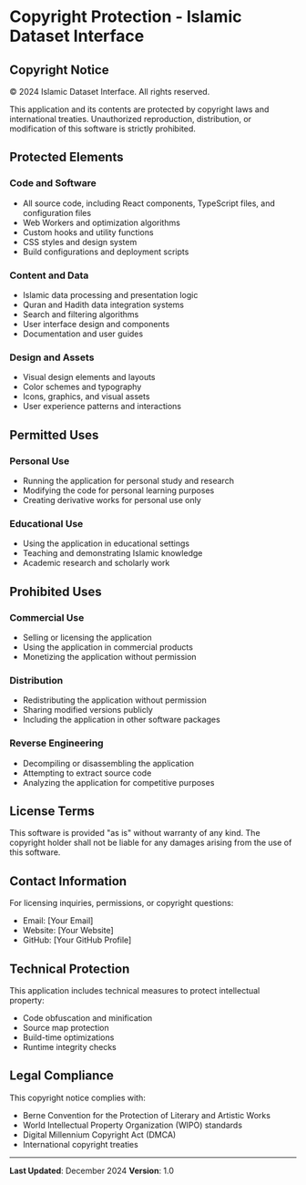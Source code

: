 # Copyright Protection - Islamic Dataset Interface

## Copyright Notice

© 2024 Islamic Dataset Interface. All rights reserved.

This application and its contents are protected by copyright laws and international treaties. Unauthorized reproduction, distribution, or modification of this software is strictly prohibited.

## Protected Elements

### Code and Software

- All source code, including React components, TypeScript files, and configuration files
- Web Workers and optimization algorithms
- Custom hooks and utility functions
- CSS styles and design system
- Build configurations and deployment scripts

### Content and Data

- Islamic data processing and presentation logic
- Quran and Hadith data integration systems
- Search and filtering algorithms
- User interface design and components
- Documentation and user guides

### Design and Assets

- Visual design elements and layouts
- Color schemes and typography
- Icons, graphics, and visual assets
- User experience patterns and interactions

## Permitted Uses

### Personal Use

- Running the application for personal study and research
- Modifying the code for personal learning purposes
- Creating derivative works for personal use only

### Educational Use

- Using the application in educational settings
- Teaching and demonstrating Islamic knowledge
- Academic research and scholarly work

## Prohibited Uses

### Commercial Use

- Selling or licensing the application
- Using the application in commercial products
- Monetizing the application without permission

### Distribution

- Redistributing the application without permission
- Sharing modified versions publicly
- Including the application in other software packages

### Reverse Engineering

- Decompiling or disassembling the application
- Attempting to extract source code
- Analyzing the application for competitive purposes

## License Terms

This software is provided "as is" without warranty of any kind. The copyright holder shall not be liable for any damages arising from the use of this software.

## Contact Information

For licensing inquiries, permissions, or copyright questions:

- Email: [Your Email]
- Website: [Your Website]
- GitHub: [Your GitHub Profile]

## Technical Protection

This application includes technical measures to protect intellectual property:

- Code obfuscation and minification
- Source map protection
- Build-time optimizations
- Runtime integrity checks

## Legal Compliance

This copyright notice complies with:

- Berne Convention for the Protection of Literary and Artistic Works
- World Intellectual Property Organization (WIPO) standards
- Digital Millennium Copyright Act (DMCA)
- International copyright treaties

---

**Last Updated**: December 2024
**Version**: 1.0
